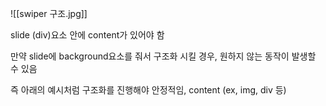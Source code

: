 ![[swiper 구조.jpg]]


slide (div)요소 안에 content가 있어야 함

만약 slide에 background요소를 줘서 구조화 시킬 경우, 원하지 않는 동작이 발생할 수 있음

즉 아래의 예시처럼 구조화를 진행해야 안정적임,
<container>
	<wrapper>
		<slide>
			content (ex, img, div 등)
		</slide>
	</wrapper>
</container>